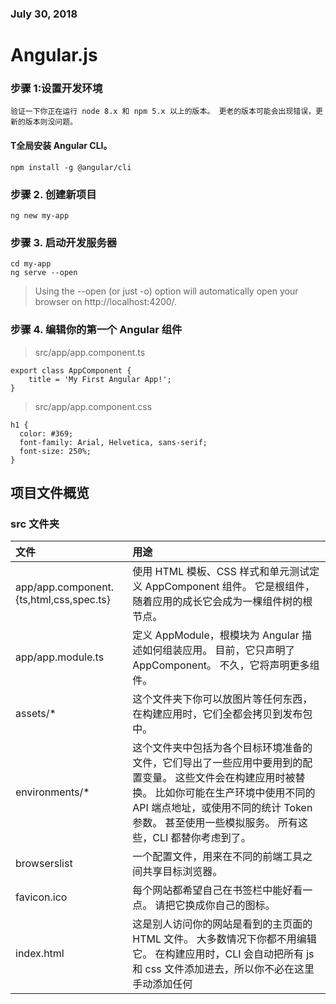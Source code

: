 ### July 30, 2018

# Angular.js
### 步骤 1:设置开发环境
    验证一下你正在运行 node 8.x 和 npm 5.x 以上的版本。 更老的版本可能会出现错误，更新的版本则没问题。
#### T全局安装 Angular CLI。
    npm install -g @angular/cli

### 步骤 2. 创建新项目
    ng new my-app

### 步骤 3. 启动开发服务器
    cd my-app
    ng serve --open
>   Using the --open (or just -o) option will automatically open your browser on http://localhost:4200/.
### 步骤 4. 编辑你的第一个 Angular 组件
>   src/app/app.component.ts

    export class AppComponent {
        title = 'My First Angular App!';
    }
    
>   src/app/app.component.css

    h1 {
      color: #369;
      font-family: Arial, Helvetica, sans-serif;
      font-size: 250%;
    }


## 项目文件概览
###     src 文件夹
| 文件 | 用途 |
| :- | :- | 
| app/app.component.{ts,html,css,spec.ts} | 使用 HTML 模板、CSS 样式和单元测试定义 AppComponent 组件。 它是根组件，随着应用的成长它会成为一棵组件树的根节点。|
| app/app.module.ts | 定义 AppModule，根模块为 Angular 描述如何组装应用。 目前，它只声明了 AppComponent。 不久，它将声明更多组件。 |
| assets/* | 这个文件夹下你可以放图片等任何东西，在构建应用时，它们全都会拷贝到发布包中。 | 
| environments/* | 这个文件夹中包括为各个目标环境准备的文件，它们导出了一些应用中要用到的配置变量。 这些文件会在构建应用时被替换。 比如你可能在生产环境中使用不同的 API 端点地址，或使用不同的统计 Token 参数。 甚至使用一些模拟服务。 所有这些，CLI 都替你考虑到了。 | 
| browserslist | 一个配置文件，用来在不同的前端工具之间共享目标浏览器。 | 
| favicon.ico | 每个网站都希望自己在书签栏中能好看一点。 请把它换成你自己的图标。 | 
| index.html | 这是别人访问你的网站是看到的主页面的 HTML 文件。 大多数情况下你都不用编辑它。 在构建应用时，CLI 会自动把所有 js 和 css 文件添加进去，所以你不必在这里手动添加任何 <script> 或 <link> 标签。 | 
| karma.conf.js | 给Karma的单元测试配置，当运行 ng test 时会用到它。 | 
| main.ts | 这是应用的主要入口点。 使用JIT 编译器编译本应用，并启动应用的根模块 AppModule，使其运行在浏览器中。 你还可以使用AOT 编译器，而不用修改任何代码 —— 只要给 ng build 或 ng serve 传入 --aot 参数就可以了。 | 
| polyfills.ts | 不同的浏览器对 Web 标准的支持程度也不同。 腻子脚本（polyfill）能把这些不同点进行标准化。 你只要使用 core-js 和 zone.js 通常就够了，不过你也可以查看浏览器支持指南以了解更多信息。| 
| styles.css | 这里是你的全局样式。 大多数情况下，你会希望在组件中使用局部样式，以利于维护，不过那些会影响你整个应用的样式你还是需要集中存放在这里。 | 
| test.ts | 这是单元测试的主要入口点。 它有一些你不熟悉的自定义配置，不过你并不需要编辑这里的任何东西。 | 
| tsconfig.{app|spec}.json | TypeScript 编译器的配置文件。tsconfig.app.json 是为 Angular 应用准备的，而 tsconfig.spec.json 是为单元测试准备的。 | 
| tslint.json | 额外的 Linting 配置。当运行 ng lint 时，它会供带有 Codelyzer 的 TSLint 使用。 Linting 可以帮你们保持代码风格的一致性。 | 
    
###     根目录
| 文件 | 用途 |
| :- | :- | 
| e2e/ | 在 e2e/ 下是端到端（end-to-end）测试。 它们不在 src/ 下，是因为端到端测试实际上和应用是相互独立的，它只适用于测试你的应用而已。 这也就是为什么它会拥有自己的 tsconfig.json。 |
| node_modules/ | Node.js 创建了这个文件夹，并且把 package.json 中列举的所有第三方模块都放在其中。 |
| .editorconfig | 给你的编辑器看的一个简单配置文件，它用来确保参与你项目的每个人都具有基本的编辑器配置。 大多数的编辑器都支持 .editorconfig 文件，详情参见 http://editorconfig.org 。 |
| .gitignore | 一个 Git 的配置文件，用来确保某些自动生成的文件不会被提交到源码控制系统中。 |
| angular.json | Angular CLI 的配置文件。 在这个文件中，你可以设置一系列默认值，还可以配置项目编译时要包含的那些文件。 要了解更多，请参阅它的官方文档。 |
| package.json | npm 配置文件，其中列出了项目使用到的第三方依赖包。 你还可以在这里添加自己的自定义脚本。 |
| protractor.conf.js | 给Protractor使用的端到端测试配置文件，当运行 ng e2e 的时候会用到它。 |
| README.md | 项目的基础文档，预先写入了 CLI 命令的信息。 别忘了用项目文档改进它，以便每个查看此仓库的人都能据此构建出你的应用。 |
| tsconfig.json | TypeScript 编译器的配置，你的 IDE 会借助它来给你提供更好的帮助。 |
| tslint.json | 给TSLint和Codelyzer用的配置信息，当运行 ng lint 时会用到。 Lint 功能可以帮你保持代码风格的统一。 |
